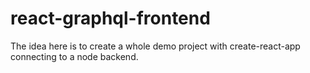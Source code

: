 # react-graphql-frontend
The idea here is to create a whole demo project with create-react-app connecting to a node backend.
